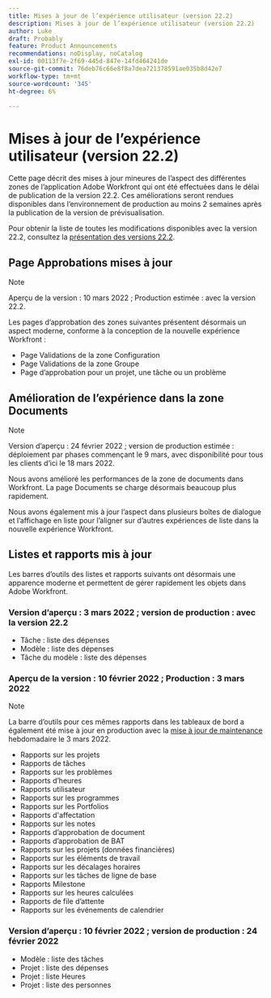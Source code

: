 ```yaml
---
title: Mises à jour de l’expérience utilisateur (version 22.2)
description: Mises à jour de l’expérience utilisateur (version 22.2)
author: Luke
draft: Probably
feature: Product Announcements
recommendations: noDisplay, noCatalog
exl-id: 00113f7e-2f69-445d-847e-14fd464241de
source-git-commit: 76deb76c66e8f8a7dea721378591ae035b8d42e7
workflow-type: tm+mt
source-wordcount: '345'
ht-degree: 6%

---
```


# Mises à jour de l’expérience utilisateur (version 22.2)

Cette page décrit des mises à jour mineures de l’aspect des différentes zones de l’application Adobe Workfront qui ont été effectuées dans le délai de publication de la version 22.2. Ces améliorations seront rendues disponibles dans l’environnement de production au moins 2 semaines après la publication de la version de prévisualisation.

Pour obtenir la liste de toutes les modifications disponibles avec la version 22.2, consultez la [présentation des versions 22.2](../../../product-announcements/product-releases/22.2-release-activity/22-2-release-overview.md).

## Page Approbations mises à jour

>[!NOTE]
>
>Aperçu de la version : 10 mars 2022 ; Production estimée : avec la version 22.2.

Les pages d’approbation des zones suivantes présentent désormais un aspect moderne, conforme à la conception de la nouvelle expérience Workfront :

* Page Validations de la zone Configuration
* Page Validations de la zone Groupe
* Page d’approbation pour un projet, une tâche ou un problème

## Amélioration de l’expérience dans la zone Documents

>[!NOTE]
>
>Version d’aperçu : 24 février 2022 ; version de production estimée : déploiement par phases commençant le 9 mars, avec disponibilité pour tous les clients d’ici le 18 mars 2022.

Nous avons amélioré les performances de la zone de documents dans Workfront. La page Documents se charge désormais beaucoup plus rapidement.

Nous avons également mis à jour l’aspect dans plusieurs boîtes de dialogue et l’affichage en liste pour l’aligner sur d’autres expériences de liste dans la nouvelle expérience Workfront.

## Listes et rapports mis à jour

Les barres d’outils des listes et rapports suivants ont désormais une apparence moderne et permettent de gérer rapidement les objets dans Adobe Workfront.

### Version d’aperçu : 3 mars 2022 ; version de production : avec la version 22.2

* Tâche : liste des dépenses
* Modèle : liste des dépenses
* Tâche du modèle : liste des dépenses

### Aperçu de la version : 10 février 2022 ; Production : 3 mars 2022

>[!NOTE]
>
>La barre d’outils pour ces mêmes rapports dans les tableaux de bord a également été mise à jour en production avec la [mise à jour de maintenance](https://experienceleague.adobe.com/docs/workfront-known-issues/releases/current-updates.html?lang=fr) hebdomadaire le 3 mars 2022.

* Rapports sur les projets
* Rapports de tâches
* Rapports sur les problèmes
* Rapports d’heures
* Rapports utilisateur
* Rapports sur les programmes
* Rapports sur les Portfolios
* Rapports d&#39;affectation
* Rapports sur les notes
* Rapports d’approbation de document
* Rapports d’approbation de BAT
* Rapports sur les projets (données financières)
* Rapports sur les éléments de travail
* Rapports sur les décalages horaires
* Rapports sur les tâches de ligne de base
* Rapports Milestone
* Rapports sur les heures calculées
* Rapports de file d’attente
* Rapports sur les événements de calendrier

### Version d’aperçu : 10 février 2022 ; version de production : 24 février 2022

* Modèle : liste des tâches
* Projet : liste des dépenses
* Projet : liste Heures
* Projet : liste des personnes

 
